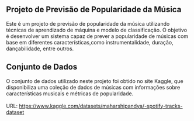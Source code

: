 ## Projeto de Previsão de Popularidade da Música
Este é um projeto de previsão de popularidade da música utilizando técnicas de aprendizado de máquina e modelo de classificação. 
O objetivo é desenvolver um sistema capaz de prever a popularidade de músicas com base em diferentes características,como instrumentalidade, duração, dançabilidade, entre outros.


## Conjunto de Dados
O conjunto de dados utilizado neste projeto foi obtido no site Kaggle, 
que disponibiliza uma coleção de dados de músicas com informações sobre características musicais e métricas de popularidade.<br><br>
URL: https://www.kaggle.com/datasets/maharshipandya/-spotify-tracks-dataset
